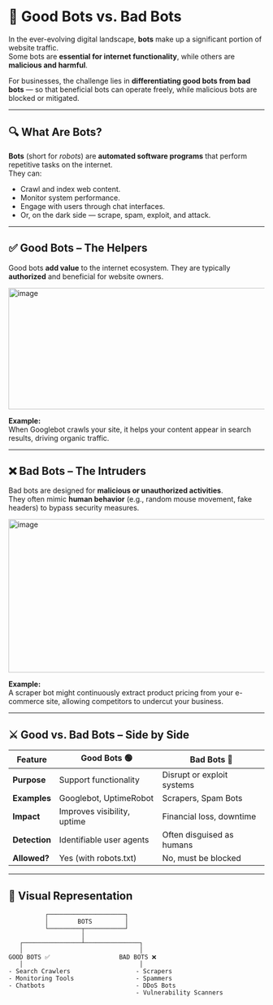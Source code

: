 # 🤖 Good Bots vs. Bad Bots

In the ever-evolving digital landscape, **bots** make up a significant portion of website traffic.  
Some bots are **essential for internet functionality**, while others are **malicious and harmful**.  

For businesses, the challenge lies in **differentiating good bots from bad bots** — so that beneficial bots can operate freely, while malicious bots are blocked or mitigated.

---

## 🔍 What Are Bots?

**Bots** (short for *robots*) are **automated software programs** that perform repetitive tasks on the internet.  
They can:
- Crawl and index web content.
- Monitor system performance.
- Engage with users through chat interfaces.
- Or, on the dark side — scrape, spam, exploit, and attack.

---

## ✅ Good Bots – The Helpers

Good bots **add value** to the internet ecosystem. They are typically **authorized** and beneficial for website owners.

<img width="1148" height="239" alt="image" src="https://github.com/user-attachments/assets/3df0a8f8-6558-4172-be7b-afcdd36ae130" />

**Example:**  
When Googlebot crawls your site, it helps your content appear in search results, driving organic traffic.  

---

## ❌ Bad Bots – The Intruders

Bad bots are designed for **malicious or unauthorized activities**.  
They often mimic **human behavior** (e.g., random mouse movement, fake headers) to bypass security measures.

<img width="1255" height="302" alt="image" src="https://github.com/user-attachments/assets/049569a8-8df6-4a85-b340-57c5a924660f" />

**Example:**  
A scraper bot might continuously extract product pricing from your e-commerce site, allowing competitors to undercut your business.

---

## ⚔️ Good vs. Bad Bots – Side by Side

| Feature              | Good Bots 🟢             | Bad Bots 🔴                |
|----------------------|--------------------------|----------------------------|
| **Purpose**          | Support functionality    | Disrupt or exploit systems |
| **Examples**         | Googlebot, UptimeRobot   | Scrapers, Spam Bots        |
| **Impact**           | Improves visibility, uptime | Financial loss, downtime  |
| **Detection**        | Identifiable user agents | Often disguised as humans  |
| **Allowed?**         | Yes (with robots.txt)    | No, must be blocked        |

---

## 📌 Visual Representation

```plaintext
          ┌─────────────────────┐
          │        BOTS         │
          └─────────┬───────────┘
                    │
   ┌────────────────┴───────────────┐
   │                                │
GOOD BOTS ✅                   BAD BOTS ❌
   │                                │
- Search Crawlers                  - Scrapers
- Monitoring Tools                 - Spammers
- Chatbots                         - DDoS Bots
                                   - Vulnerability Scanners
